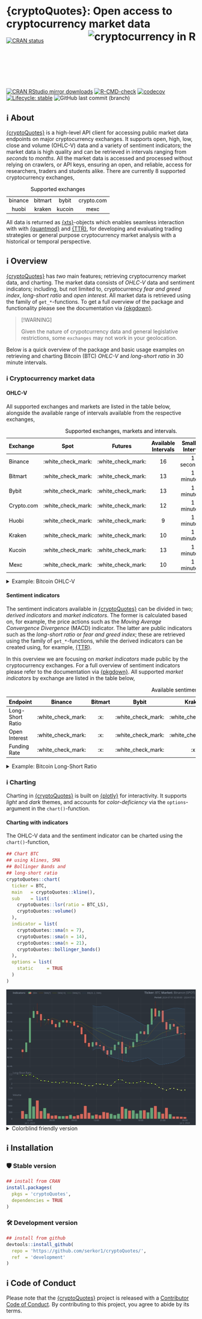 
<!-- README.md is generated from README.Rmd. Please edit that file -->

# {cryptoQuotes}: Open access to cryptocurrency market data <a href="https://serkor1.github.io/cryptoQuotes/"><img src="man/figures/logo.png" align="right" height="154" alt="cryptocurrency in R"/></a>

<!-- badges: start -->

[![CRAN
status](https://www.r-pkg.org/badges/version/cryptoQuotes)](https://CRAN.R-project.org/package=cryptoQuotes)
[![CRAN RStudio mirror
downloads](https://cranlogs.r-pkg.org/badges/last-month/cryptoQuotes?color=blue)](https://r-pkg.org/pkg/cryptoQuotes)
[![R-CMD-check](https://github.com/serkor1/cryptoQuotes/actions/workflows/R-CMD-check.yaml/badge.svg)](https://github.com/serkor1/cryptoQuotes/actions/workflows/R-CMD-check.yaml)
[![codecov](https://codecov.io/gh/serkor1/cryptoQuotes/graph/badge.svg?token=D7NF1BPVL5)](https://app.codecov.io/gh/serkor1/cryptoQuotes)
[![Lifecycle:
stable](https://img.shields.io/badge/lifecycle-stable-brightgreen.svg)](https://lifecycle.r-lib.org/articles/stages.html#stable)
![GitHub last commit
(branch)](https://img.shields.io/github/last-commit/serkor1/cryptoQuotes/development)
<!-- badges: end -->

## :information_source: About

[{cryptoQuotes}](https://serkor1.github.io/cryptoQuotes/) is a
high-level API client for accessing public market data endpoints on
major cryptocurrency exchanges. It supports open, high, low, close and
volume (OHLC-V) data and a variety of sentiment indicators; the market
data is high quality and can be retrieved in intervals ranging from
*seconds* to *months*. All the market data is accessed and processed
without relying on crawlers, or API keys, ensuring an open, and
reliable, access for researchers, traders and students alike. There are
currently 8 supported cryptocurrency exchanges,

<div align="center">

<table style="width:100%; color: black; margin-left: auto; margin-right: auto;" class="table">
<caption>
Supported exchanges
</caption>
<tbody>
<tr>
<td style="text-align:center;">
binance
</td>
<td style="text-align:center;">
bitmart
</td>
<td style="text-align:center;">
bybit
</td>
<td style="text-align:center;">
crypto.com
</td>
</tr>
<tr>
<td style="text-align:center;">
huobi
</td>
<td style="text-align:center;">
kraken
</td>
<td style="text-align:center;">
kucoin
</td>
<td style="text-align:center;">
mexc
</td>
</tr>
</tbody>
</table>

</div>

All data is returned as
[{xts}](https://github.com/joshuaulrich/xts)-objects which enables
seamless interaction with with
[{quantmod}](https://github.com/joshuaulrich/quantmod) and
[{TTR}](https://github.com/joshuaulrich/TTR), for developing and
evaluating trading strategies or general purpose cryptocurrency market
analysis with a historical or temporal perspective.

## :information_source: Overview

[{cryptoQuotes}](https://serkor1.github.io/cryptoQuotes/) has *two* main
features; retrieving cryptocurrency market data, and charting. The
market data consists of *OHLC-V* data and sentiment indicators;
including, but not limited to, cryptocurrency *fear and greed index*,
*long-short ratio* and *open interest*. All market data is retrieved
using the family of `get_*`-functions. To get a full overview of the
package and functionality please see the documentation via
[{pkgdown}](https://serkor1.github.io/cryptoQuotes/).

> \[!WARNING\]
>
> Given the nature of crypotcurrency data and general legislative
> restrictions, some `exchanges` may not work in your geolocation.

Below is a quick overview of the package and basic usage examples on
retrieving and charting Bitcoin (BTC) *OHLC-V* and *long-short ratio* in
30 minute intervals.

### :information_source: Cryptocurrency market data

#### OHLC-V

All supported exchanges and markets are listed in the table below,
alongside the available range of intervals available from the respective
exchanges,

<div align="center">

<table style="width:100%; color: black; margin-left: auto; margin-right: auto;" class="table">
<caption>
Supported exchanges, markets and intervals.
</caption>
<thead>
<tr>
<th style="text-align:left;">
Exchange
</th>
<th style="text-align:center;">
Spot
</th>
<th style="text-align:center;">
Futures
</th>
<th style="text-align:center;">
Available Intervals
</th>
<th style="text-align:center;">
Smallest Interval
</th>
<th style="text-align:center;">
Biggest Interval
</th>
</tr>
</thead>
<tbody>
<tr>
<td style="text-align:left;">
Binance
</td>
<td style="text-align:center;">
:white_check_mark:
</td>
<td style="text-align:center;">
:white_check_mark:
</td>
<td style="text-align:center;">
16
</td>
<td style="text-align:center;">
1 second(s)
</td>
<td style="text-align:center;">
1 month(s)
</td>
</tr>
<tr>
<td style="text-align:left;">
Bitmart
</td>
<td style="text-align:center;">
:white_check_mark:
</td>
<td style="text-align:center;">
:white_check_mark:
</td>
<td style="text-align:center;">
13
</td>
<td style="text-align:center;">
1 minute(s)
</td>
<td style="text-align:center;">
1 week(s)
</td>
</tr>
<tr>
<td style="text-align:left;">
Bybit
</td>
<td style="text-align:center;">
:white_check_mark:
</td>
<td style="text-align:center;">
:white_check_mark:
</td>
<td style="text-align:center;">
13
</td>
<td style="text-align:center;">
1 minute(s)
</td>
<td style="text-align:center;">
1 month(s)
</td>
</tr>
<tr>
<td style="text-align:left;">
Crypto.com
</td>
<td style="text-align:center;">
:white_check_mark:
</td>
<td style="text-align:center;">
:white_check_mark:
</td>
<td style="text-align:center;">
12
</td>
<td style="text-align:center;">
1 minute(s)
</td>
<td style="text-align:center;">
1 month(s)
</td>
</tr>
<tr>
<td style="text-align:left;">
Huobi
</td>
<td style="text-align:center;">
:white_check_mark:
</td>
<td style="text-align:center;">
:white_check_mark:
</td>
<td style="text-align:center;">
9
</td>
<td style="text-align:center;">
1 minute(s)
</td>
<td style="text-align:center;">
1 month(s)
</td>
</tr>
<tr>
<td style="text-align:left;">
Kraken
</td>
<td style="text-align:center;">
:white_check_mark:
</td>
<td style="text-align:center;">
:white_check_mark:
</td>
<td style="text-align:center;">
10
</td>
<td style="text-align:center;">
1 minute(s)
</td>
<td style="text-align:center;">
2 week(s)
</td>
</tr>
<tr>
<td style="text-align:left;">
Kucoin
</td>
<td style="text-align:center;">
:white_check_mark:
</td>
<td style="text-align:center;">
:white_check_mark:
</td>
<td style="text-align:center;">
13
</td>
<td style="text-align:center;">
1 minute(s)
</td>
<td style="text-align:center;">
1 week(s)
</td>
</tr>
<tr>
<td style="text-align:left;">
Mexc
</td>
<td style="text-align:center;">
:white_check_mark:
</td>
<td style="text-align:center;">
:white_check_mark:
</td>
<td style="text-align:center;">
10
</td>
<td style="text-align:center;">
1 minute(s)
</td>
<td style="text-align:center;">
1 month(s)
</td>
</tr>
</tbody>
</table>

</div>

<details>
<summary>
Example: Bitcoin OHLC-V
</summary>

Get USDT denominated Bitcoin (BTC) on the spot market from Binance in
`30m`-intervals using the `get_quote()`-function,

``` r
## BTC OHLC prices
## from Binance spot market
## in 30 minute intervals
BTC <- cryptoQuotes::get_quote(
  ticker   = 'BTCUSDT',
  source   = 'binance',
  futures  = FALSE,
  interval = '30m',
  from     = Sys.Date() - 1 
)
```

<div align="center">

<table style="width:100%; color: black; margin-left: auto; margin-right: auto;" class="table">
<caption>
Bitcoin (BTC) OHLC-V data
</caption>
<thead>
<tr>
<th style="text-align:left;">
index
</th>
<th style="text-align:center;">
open
</th>
<th style="text-align:center;">
high
</th>
<th style="text-align:center;">
low
</th>
<th style="text-align:center;">
close
</th>
<th style="text-align:left;">
volume
</th>
</tr>
</thead>
<tbody>
<tr>
<td style="text-align:left;">
2024-07-01 21:30:00
</td>
<td style="text-align:center;">
63392.07
</td>
<td style="text-align:center;">
63411.41
</td>
<td style="text-align:center;">
63071.36
</td>
<td style="text-align:center;">
63226.78
</td>
<td style="text-align:left;">
854.33693
</td>
</tr>
<tr>
<td style="text-align:left;">
2024-07-01 22:00:00
</td>
<td style="text-align:center;">
63226.78
</td>
<td style="text-align:center;">
63423.48
</td>
<td style="text-align:center;">
63162.06
</td>
<td style="text-align:center;">
63348.01
</td>
<td style="text-align:left;">
364.18394
</td>
</tr>
<tr>
<td style="text-align:left;">
2024-07-01 22:30:00
</td>
<td style="text-align:center;">
63348.01
</td>
<td style="text-align:center;">
63380
</td>
<td style="text-align:center;">
63290
</td>
<td style="text-align:center;">
63292.53
</td>
<td style="text-align:left;">
179.12302
</td>
</tr>
<tr>
<td style="text-align:left;">
2024-07-01 23:00:00
</td>
<td style="text-align:center;">
63292.53
</td>
<td style="text-align:center;">
63292.53
</td>
<td style="text-align:center;">
63111.25
</td>
<td style="text-align:center;">
63138
</td>
<td style="text-align:left;">
180.11508
</td>
</tr>
<tr>
<td style="text-align:left;">
2024-07-01 23:30:00
</td>
<td style="text-align:center;">
63138
</td>
<td style="text-align:center;">
63198.26
</td>
<td style="text-align:center;">
63036.82
</td>
<td style="text-align:center;">
63130.01
</td>
<td style="text-align:left;">
162.41002
</td>
</tr>
<tr>
<td style="text-align:left;">
2024-07-02
</td>
<td style="text-align:center;">
63130.01
</td>
<td style="text-align:center;">
63162.5
</td>
<td style="text-align:center;">
63019.38
</td>
<td style="text-align:center;">
63121.2
</td>
<td style="text-align:left;">
146.10718
</td>
</tr>
</tbody>
</table>

</div>

------------------------------------------------------------------------

</details>

#### Sentiment indicators

The sentiment indicators available in
[{cryptoQuotes}](https://serkor1.github.io/cryptoQuotes/) can be divided
in two; *derived indicators* and *market indicators*. The former is
calculated based on, for example, the price actions such as the *Moving
Average Convergence Divergence* (MACD) indicator. The latter are public
indicators such as the *long-short ratio* or *fear and greed index*;
these are retrieved using the family of `get_*`-functions, while the
derived indicators can be created using, for example,
[{TTR}](https://github.com/joshuaulrich/TTR).

In this overview we are focusing on *market indicators* made public by
the cryptocurrency exchanges. For a full overview of sentiment
indicators please refer to the documentation via
[{pkgdown}](https://serkor1.github.io/cryptoQuotes/). All supported
*market indicators* by exchange are listed in the table below,

<div align="center">

<table class="table" style="color: black; margin-left: auto; margin-right: auto;">
<caption>
Available sentiment indicators by exchange
</caption>
<thead>
<tr>
<th style="text-align:left;">
Endpoint
</th>
<th style="text-align:center;">
Binance
</th>
<th style="text-align:center;">
Bitmart
</th>
<th style="text-align:center;">
Bybit
</th>
<th style="text-align:center;">
Kraken
</th>
<th style="text-align:center;">
Kucoin
</th>
<th style="text-align:left;">
Crypto.com
</th>
<th style="text-align:center;">
MEXC
</th>
<th style="text-align:center;">
Huobi
</th>
</tr>
</thead>
<tbody>
<tr>
<td style="text-align:left;">
Long-Short Ratio
</td>
<td style="text-align:center;">
:white_check_mark:
</td>
<td style="text-align:center;">
:x:
</td>
<td style="text-align:center;">
:white_check_mark:
</td>
<td style="text-align:center;">
:white_check_mark:
</td>
<td style="text-align:center;">
:x:
</td>
<td style="text-align:left;">
:x:
</td>
<td style="text-align:center;">
:x:
</td>
<td style="text-align:center;">
:x:
</td>
</tr>
<tr>
<td style="text-align:left;">
Open Interest
</td>
<td style="text-align:center;">
:white_check_mark:
</td>
<td style="text-align:center;">
:x:
</td>
<td style="text-align:center;">
:white_check_mark:
</td>
<td style="text-align:center;">
:white_check_mark:
</td>
<td style="text-align:center;">
:x:
</td>
<td style="text-align:left;">
:x:
</td>
<td style="text-align:center;">
:x:
</td>
<td style="text-align:center;">
:x:
</td>
</tr>
<tr>
<td style="text-align:left;">
Funding Rate
</td>
<td style="text-align:center;">
:white_check_mark:
</td>
<td style="text-align:center;">
:x:
</td>
<td style="text-align:center;">
:white_check_mark:
</td>
<td style="text-align:center;">
:x:
</td>
<td style="text-align:center;">
:white_check_mark:
</td>
<td style="text-align:left;">
:white_check_mark:
</td>
<td style="text-align:center;">
:white_check_mark:
</td>
<td style="text-align:center;">
:x:
</td>
</tr>
</tbody>
</table>

</div>

<details>
<summary>
Example: Bitcoin Long-Short Ratio
</summary>

Get the *long-short ratio* on Bitcoin (BTC) using the
`get_lsratio()`-function,

``` r
## BTC OHLC prices
## from Binance spot market
## in 30 minute intervals
BTC_LS <- cryptoQuotes::get_lsratio(
  ticker   = 'BTCUSDT',
  source   = 'binance',
  interval = '30m',
  from     = Sys.Date() - 1 
)
```

<div align="center">

<table style="width:100%; color: black; margin-left: auto; margin-right: auto;" class="table">
<caption>
Long-Short Ratio on Bitcoin (BTC)
</caption>
<thead>
<tr>
<th style="text-align:left;">
index
</th>
<th style="text-align:center;">
long
</th>
<th style="text-align:center;">
short
</th>
<th style="text-align:center;">
ls_ratio
</th>
</tr>
</thead>
<tbody>
<tr>
<td style="text-align:left;">
2024-07-01 21:30:00
</td>
<td style="text-align:center;">
0.65
</td>
<td style="text-align:center;">
0.35
</td>
<td style="text-align:center;">
1.855
</td>
</tr>
<tr>
<td style="text-align:left;">
2024-07-01 22:00:00
</td>
<td style="text-align:center;">
0.653
</td>
<td style="text-align:center;">
0.346
</td>
<td style="text-align:center;">
1.886
</td>
</tr>
<tr>
<td style="text-align:left;">
2024-07-01 22:30:00
</td>
<td style="text-align:center;">
0.654
</td>
<td style="text-align:center;">
0.346
</td>
<td style="text-align:center;">
1.893
</td>
</tr>
<tr>
<td style="text-align:left;">
2024-07-01 23:00:00
</td>
<td style="text-align:center;">
0.651
</td>
<td style="text-align:center;">
0.349
</td>
<td style="text-align:center;">
1.868
</td>
</tr>
<tr>
<td style="text-align:left;">
2024-07-01 23:30:00
</td>
<td style="text-align:center;">
0.649
</td>
<td style="text-align:center;">
0.351
</td>
<td style="text-align:center;">
1.851
</td>
</tr>
<tr>
<td style="text-align:left;">
2024-07-02
</td>
<td style="text-align:center;">
0.65
</td>
<td style="text-align:center;">
0.35
</td>
<td style="text-align:center;">
1.857
</td>
</tr>
</tbody>
</table>

</div>

------------------------------------------------------------------------

</details>

### :information_source: Charting

Charting in [{cryptoQuotes}](https://serkor1.github.io/cryptoQuotes/) is
built on [{plotly}](https://github.com/plotly/plotly.R) for
interactivity. It supports *light* and *dark* themes, and accounts for
*color-deficiency* via the `options`-argument in the `chart()`-function.

#### Charting with indicators

The OHLC-V data and the sentiment indicator can be charted using the
`chart()`-function,

``` r
## Chart BTC
## using klines, SMA
## Bollinger Bands and
## long-short ratio
cryptoQuotes::chart(
  ticker = BTC,
  main   = cryptoQuotes::kline(),
  sub    = list(
    cryptoQuotes::lsr(ratio = BTC_LS),
    cryptoQuotes::volume()
  ),
  indicator = list(
    cryptoQuotes::sma(n = 7),
    cryptoQuotes::sma(n = 14),
    cryptoQuotes::sma(n = 21),
    cryptoQuotes::bollinger_bands()
  ),
  options = list(
    static     = TRUE
  )
)
```

<img src="man/figures/README-chartquote-1.png" alt="cryptocurrency charts in R" style="display: block; margin: auto;" />

<details>
<summary>
Colorblind friendly version
</summary>

#### Charting with indicators (colorblind friendly)

``` r
## Chart BTC
## using klines, SMA
## Bollinger Bands and 
## ling-short ratio with color-deficiency
cryptoQuotes::chart(
  ticker = BTC,
  main   = cryptoQuotes::kline(),
  sub    = list(
    cryptoQuotes::lsr(ratio = BTC_LS),
    cryptoQuotes::volume()
  ),
  indicator = list(
    cryptoQuotes::sma(n = 7),
    cryptoQuotes::sma(n = 14),
    cryptoQuotes::sma(n = 21),
    cryptoQuotes::bollinger_bands()
  ),
  options = list(
    deficiency = TRUE,
    static     = TRUE
  )
)
```

<img src="man/figures/README-chartquote(deficiency)-1.png" alt="cryptocurrency charts in R" style="display: block; margin: auto;" />

------------------------------------------------------------------------

</details>

## :information_source: Installation

### :shield: Stable version

``` r
## install from CRAN
install.packages(
  pkgs = 'cryptoQuotes',
  dependencies = TRUE
)
```

### :hammer_and_wrench: Development version

``` r
## install from github
devtools::install_github(
  repo = 'https://github.com/serkor1/cryptoQuotes/',
  ref  = 'development'
)
```

## :information_source: Code of Conduct

Please note that the
[{cryptoQuotes}](https://serkor1.github.io/cryptoQuotes/) project is
released with a [Contributor Code of
Conduct](https://serkor1.github.io/cryptoQuotes/CODE_OF_CONDUCT.html).
By contributing to this project, you agree to abide by its terms.

